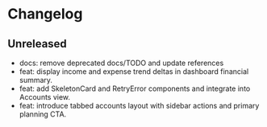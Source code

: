 # Changelog

## Unreleased

- docs: remove deprecated docs/TODO and update references
- feat: display income and expense trend deltas in dashboard financial summary.
- feat: add SkeletonCard and RetryError components and integrate into Accounts view.
- feat: introduce tabbed accounts layout with sidebar actions and primary planning CTA.
